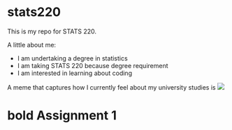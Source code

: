 # stats220

This is my repo for STATS 220. 

A little about me:

- I am undertaking a degree in statistics 
- I am taking STATS 220 because degree requirement
- I am interested in learning about coding 

A meme that captures how I currently feel about my university studies is ![](https://c.tenor.com/8druEACXtX8AAAAd/tenor.gif)

# bold Assignment 1
